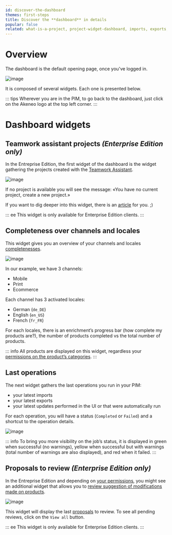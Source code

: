 ```yaml
---
id: discover-the-dashboard
themes: first-steps
title: Discover the **dashboard** in details
popular: false
related: what-is-a-project, project-widget-dashboard, imports, exports, review-products-proposals, access-rights-on-products 
---
```


# Overview
The dashboard is the default opening page, once you've logged in.

![image](../img/dummy.png)

It is composed of several widgets. Each one is presented below.

::: tips
Wherever you are in the PIM, to go back to the dashboard, just click on the Akeneo logo at the top left corner.
:::

# Dashboard widgets

## Teamwork assistant projects _(Enterprise Edition only)_

In the Entreprise Edition, the first widget of the dashboard is the widget gathering the projects created with the [Teamwork Assistant](/articles/what-is-a-project.html).

![image](../img/dummy.png)

If no project is available you will see the message: «You have no current project, create a new project.»

If you want to dig deeper into this widget, there is an [article](/articles/project-widget-dashboard.html) for you. ;)

::: ee
This widget is only available for Enterprise Edition clients.
:::

## Completeness over channels and locales

This widget gives you an overview of your channels and locales [completenesses](/articles/what-is-the-completeness.html).

![image](../img/dummy.png)

In our example, we have 3 channels: 
- Mobile
- Print
- Ecommerce 
 
Each channel has 3 activated locales: 
- German (`de_DE`)
- English (`en_US`)
- French (`fr_FR`)

For each locales, there is an enrichment’s progress bar (how complete my products are?), the number of products completed vs the total number of products.

::: info
All products are displayed on this widget, regardless your [permissions on the product’s categories](/articles/access-rights-on-products.html#rights-depending-on-the-categories).
:::


## Last operations

The next widget gathers the last operations you run in your PIM: 
- your latest imports
- your latest exports
- your latest updates performed in the UI or that were automatically run

For each operation, you will have a status (`Completed` or `Failed`) and a shortcut to the operation details. 

![image](../img/dummy.png)

::: info
To bring you more visibility on the job’s status, it is displayed in green when successful (no warnings), yellow when successful but with warnings (total number of warnings are also displayed), and red when it failed.
:::


## Proposals to review _(Enterprise Edition only)_

In the Entreprise Edition and depending on [your permissions](/articles/access-rights-on-products.html), you might see an additional widget that allows you to [review suggestion of modifications made on products](/articles/review-products-proposals.html).

![image](../img/dummy.png)

This widget will display the last [proposals](/articles/proposals-workflow.html) to review. To see all pending reviews, click on the `View all` button.

::: ee
This widget is only available for Enterprise Edition clients.
:::